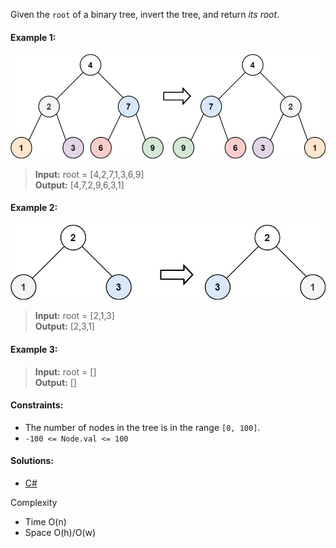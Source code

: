 Given the `root` of a binary tree, invert the tree, and return _its root_.

#### Example 1:

![](/binary-tree-general/invert-binary-tree/img/example1.png)

> **Input:** root = [4,2,7,1,3,6,9]  
> **Output:** [4,7,2,9,6,3,1]

#### Example 2:

![](/binary-tree-general/invert-binary-tree/img/example2.png)

> **Input:** root = [2,1,3]  
> **Output:** [2,3,1]

#### Example 3:

> **Input:** root = []  
> **Output:** []

#### Constraints:

- The number of nodes in the tree is in the range `[0, 100]`.
- `-100 <= Node.val <= 100`

 #### Solutions:

 - [C#](/binary-tree-general/invert-binary-tree/invert-binary-tree.cs)

Complexity
- Time O(n)
- Space O(h)/O(w)